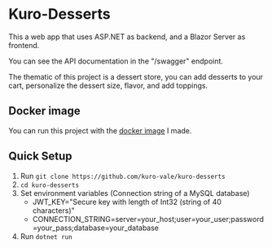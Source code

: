 # Kuro-Desserts

This a web app that uses ASP.NET as backend, and a Blazor Server as frontend.

You can see the API documentation in the "/swagger" endpoint.

The thematic of this project is a dessert store, you can add desserts to your cart, personalize the dessert size, flavor, and add toppings.

## Docker image

You can run this project with the [docker image](https://hub.docker.com/r/kurovale/kuro-desserts) I made.

## Quick Setup

1. Run ```git clone https://github.com/kuro-vale/kuro-desserts```
2. ```cd kuro-desserts```
3. Set environment variables (Connection string of a MySQL database)
   - JWT_KEY="Secure key with length of Int32 (string of 40 characters)"
   - CONNECTION_STRING=server=your_host;user=your_user;password=your_pass;database=your_database
4. Run ```dotnet run```